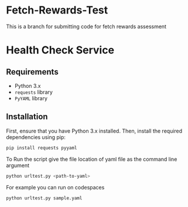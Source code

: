 # Fetch-Rewards-Test
This is a branch for submitting code for fetch rewards assessment

# Health Check Service

## Requirements

- Python 3.x
- `requests` library
- `PyYAML` library

## Installation

First, ensure that you have Python 3.x installed. Then, install the required dependencies using pip:

```bash
pip install requests pyyaml
```

To Run the script give the file location of yaml file as the command line argument 

``` bash
python urltest.py <path-to-yaml>
```

For example you can run on codespaces

``` bash
python urltest.py sample.yaml
```

